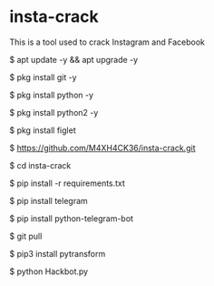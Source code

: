 # insta-crack
This is a tool used to crack Instagram and
 Facebook

$ apt update -y && apt upgrade -y

$ pkg install git -y

$ pkg install python -y

$ pkg install python2 -y

$ pkg install figlet

$ https://github.com/M4XH4CK36/insta-crack.git

$ cd insta-crack

$ pip install -r requirements.txt

$ pip install telegram

$ pip install python-telegram-bot

$ git pull

$ pip3 install pytransform

$ python Hackbot.py
